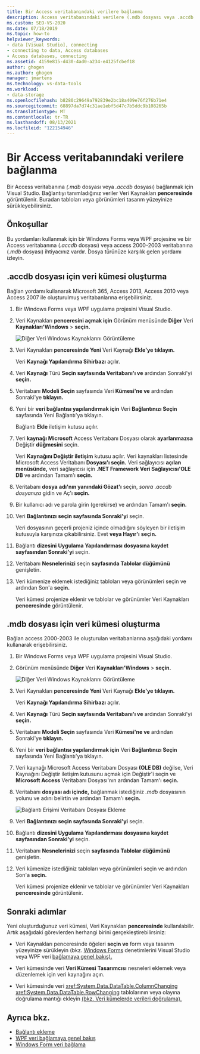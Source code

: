 ```yaml
---
title: Bir Access veritabanındaki verilere bağlanma
description: Access veritabanındaki verilere (.mdb dosyası veya .accdb.file) bağlanmayı Visual Studio.
ms.custom: SEO-VS-2020
ms.date: 07/18/2019
ms.topic: how-to
helpviewer_keywords:
- data [Visual Studio], connecting
- connecting to data, Access databases
- Access databases, connecting
ms.assetid: 4159e815-d430-4ad0-a234-e4125fcbef18
author: ghogen
ms.author: ghogen
manager: jmartens
ms.technology: vs-data-tools
ms.workload:
- data-storage
ms.openlocfilehash: b8280c29649a792839e2bc18a409e76f276b71e4
ms.sourcegitcommit: 68897da7d74c31ae1ebf5d47c7b5ddc9b108265b
ms.translationtype: MT
ms.contentlocale: tr-TR
ms.lasthandoff: 08/13/2021
ms.locfileid: "122154946"
---
```

# <a name="connect-to-data-in-an-access-database"></a>Bir Access veritabanındaki verilere bağlanma

Bir Access veritabanına *(.mdb* dosyası veya *.accdb* dosyası) bağlanmak için Visual Studio. Bağlantıyı tanımladığınız veriler Veri Kaynakları **penceresinde** görüntülenir. Buradan tabloları veya görünümleri tasarım yüzeyinize sürükleyebilirsiniz.

## <a name="prerequisites"></a>Önkoşullar

Bu yordamları kullanmak için bir Windows Forms veya WPF projesine ve bir Access veritabanına (*.accdb* dosyası) veya access 2000-2003 veritabanına (*.mdb* dosyası) ihtiyacınız vardır. Dosya türünüze karşılık gelen yordamı izleyin.

## <a name="create-a-dataset-for-an-accdb-file"></a>.accdb dosyası için veri kümesi oluşturma

Bağlan yordamı kullanarak Microsoft 365, Access 2013, Access 2010 veya Access 2007 ile oluşturulmuş veritabanlarına erişebilirsiniz.

1. Bir Windows Forms veya WPF uygulama projesini Visual Studio.

2. Veri Kaynakları **penceresini açmak için** Görünüm menüsünde **Diğer** Veri **Kaynakları'Windows**  >  **seçin.**

   ![Diğer Veri Windows Kaynaklarını Görüntüleme](../data-tools/media/viewdatasources.png)

3. Veri Kaynakları **penceresinde Yeni** Veri Kaynağı **Ekle'ye tıklayın.**

   Veri **Kaynağı Yapılandırma Sihirbazı** açılır.

4. Veri **Kaynağı** Türü **Seçin sayfasında Veritabanı'ı ve** ardından Sonraki'yi **seçin.**

5. Veritabanı **Modeli Seçin** sayfasında Veri **Kümesi'ne ve** ardından Sonraki'ye **tıklayın.**

6. Yeni bir **veri bağlantısı yapılandırmak için** Veri **Bağlantınızı Seçin** sayfasında Yeni Bağlantı'ya tıklayın.

   Bağlantı **Ekle** iletişim kutusu açılır.

7. Veri **kaynağı Microsoft** Access Veritabanı Dosyası olarak **ayarlanmazsa** Değiştir **düğmesini** seçin.

   Veri **Kaynağını Değiştir iletişim** kutusu açılır. Veri kaynakları listesinde Microsoft Access Veritabanı **Dosyası'ı seçin.** Veri sağlayıcısı **açılan menüsünde,** veri sağlayıcısı için **.NET Framework Veri Sağlayıcısı'OLE DB** ve ardından Tamam'ı **seçin.**

8. Veritabanı **dosya** **adı'nın yanındaki Gözat'ı** seçin, *sonra .accdb dosyanıza* gidin ve Aç'ı **seçin.**

9. Bir kullanıcı adı ve parola girin (gerekirse) ve ardından Tamam'ı **seçin.**

10. Veri **Bağlantınızı** **seçin sayfasında Sonraki'yi** seçin.

    Veri dosyasının geçerli projeniz içinde olmadığını söyleyen bir iletişim kutusuyla karşınıza çıkabilirsiniz. Evet **veya Hayır'ı** **seçin.**

11. Bağlantı **dizesini** **Uygulama Yapılandırması dosyasına kaydet sayfasından Sonraki'yi** seçin.

12. Veritabanı **Nesnelerinizi** seçin **sayfasında Tablolar düğümünü** genişletin.

13. Veri kümenize eklemek istediğiniz tabloları veya görünümleri seçin ve ardından Son'a **seçin.**

    Veri kümesi projenize eklenir ve tablolar ve görünümler Veri Kaynakları **penceresinde** görüntülenir.

## <a name="create-a-dataset-for-an-mdb-file"></a>.mdb dosyası için veri kümesi oluşturma

Bağlan access 2000-2003 ile oluşturulan veritabanlarına aşağıdaki yordamı kullanarak erişebilirsiniz.

1. Bir Windows Forms veya WPF uygulama projesini Visual Studio.

2. Görünüm menüsünde **Diğer** Veri **Kaynakları'Windows**  >  **seçin.**

   ![Diğer Veri Windows Kaynaklarını Görüntüleme](../data-tools/media/viewdatasources.png)

3. Veri Kaynakları **penceresinde Yeni** Veri Kaynağı **Ekle'ye tıklayın.**

    Veri **Kaynağı Yapılandırma Sihirbazı** açılır.

4. Veri **Kaynağı** Türü **Seçin sayfasında Veritabanı'ı ve** ardından Sonraki'yi **seçin.**

5. Veritabanı **Modeli Seçin** sayfasında Veri **Kümesi'ne ve** ardından Sonraki'ye **tıklayın.**

6. Yeni bir **veri bağlantısı yapılandırmak için** Veri **Bağlantınızı Seçin** sayfasında Yeni Bağlantı'ya tıklayın.

7. Veri kaynağı Microsoft Access Veritabanı Dosyası **(OLE DB)** değilse, Veri  Kaynağını Değiştir iletişim kutusunu açmak için Değiştir'i seçin ve **Microsoft Access** Veritabanı Dosyası'nın ardından Tamam'ı  **seçin.**

8. Veritabanı **dosyası adı içinde,** bağlanmak istediğiniz *.mdb* dosyasının yolunu ve adını belirtin ve ardından Tamam'ı **seçin.**

   ![Bağlantı Erişimi Veritabanı Dosyası Ekleme](../data-tools/media/add-connection-access-db.png)

9. Veri **Bağlantınızı** **seçin sayfasında Sonraki'yi** seçin.

10. Bağlantı **dizesini** **Uygulama Yapılandırması dosyasına kaydet sayfasından Sonraki'yi** seçin.

11. Veritabanı **Nesnelerinizi** seçin **sayfasında Tablolar düğümünü** genişletin.

12. Veri kümenize istediğiniz tabloları veya görünümleri seçin ve ardından Son'a **seçin.**

    Veri kümesi projenize eklenir ve tablolar ve görünümler Veri Kaynakları **penceresinde** görüntülenir.

## <a name="next-steps"></a>Sonraki adımlar

Yeni oluşturduğunuz veri kümesi, Veri Kaynakları **penceresinde** kullanılabilir. Artık aşağıdaki görevlerden herhangi birini gerçekleştirebilirsiniz:

- Veri Kaynakları penceresinde öğeleri **seçin ve** form veya tasarım yüzeyinize sürükleyin (bkz. [Windows Forms](../data-tools/bind-windows-forms-controls-to-data-in-visual-studio.md) denetimlerini Visual Studio veya WPF veri [bağlamaya genel bakış).](/dotnet/desktop-wpf/data/data-binding-overview)

- Veri kümesinde veri **Veri Kümesi Tasarımcısı** nesneleri eklemek veya düzenlemek için veri kaynağını açın.

- Veri kümesinde veri <xref:System.Data.DataTable.ColumnChanging> <xref:System.Data.DataTable.RowChanging> tablolarının veya olayına doğrulama mantığı ekleyin [(bkz. Veri kümelerde verileri doğrulama).](../data-tools/validate-data-in-datasets.md)

## <a name="see-also"></a>Ayrıca bkz.

- [Bağlantı ekleme](../data-tools/add-new-connections.md)
- [WPF veri bağlamaya genel bakış](/dotnet/framework/wpf/data/data-binding-overview)
- [Windows Form veri bağlama](/dotnet/framework/winforms/data-binding-and-windows-forms)
